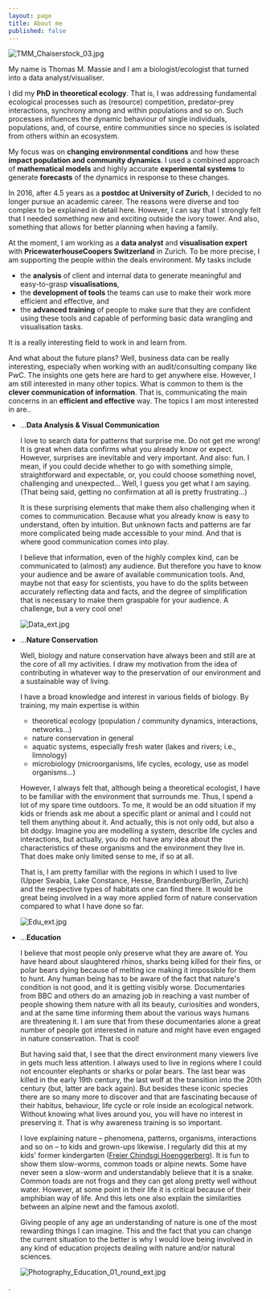 ```yaml
---
layout: page
title: About me
published: false
---
```


![TMM_Chaiserstock_03.jpg]({{site.baseurl}}/img/TMM_Chaiserstock_03.jpg)

My name is Thomas M. Massie and I am a biologist/ecologist that turned into a data analyst/visualiser.


I did my **PhD in theoretical ecology**. That is, I was addressing fundamental ecological processes such as (resource) competition, predator-prey interactions, synchrony among and within populations and so on. Such processes influences the dynamic behaviour of single individuals, populations, and, of course, entire communities since no species is isolated from others within an ecosystem.

My focus was on **changing environmental conditions** and how these **impact population and community dynamics**. I used a combined approach of **mathematical models** and highly accurate **experimental systems** to generate **forecasts** of the dynamics in response to these changes. 

In 2016, after 4.5 years as a **postdoc at University of Zurich**, I decided to no longer pursue an academic career. The reasons were diverse and too complex to be explained in detail here. However, I can say that I strongly felt that I needed something new and exciting outside the ivory tower. And also, something that allows for better planning when having a family.


At the moment, I am working as a **data analyst** and **visualisation expert** with **PricewaterhouseCoopers Switzerland** in Zurich. To be more precise, I am supporting the people within the deals environment. My tasks include

  * the **analysis** of client and internal data to generate meaningful and easy-to-grasp **visualisations**,
  * the **development of tools** the teams can use to make their work more efficient and effective, and
  * the **advanced training** of people to make sure that they are confident using these tools and capable of performing basic data wrangling and visualisation tasks.

It is a really interesting field to work in and learn from.


And what about the future plans? Well, business data can be really interesting, especially when working with an audit/consulting company like P*w*C. The insights one gets here are hard to get anywhere else. However, I am still interested in many other topics. What is common to them is the **clever communication of information**. That is, communicating the main concerns in an **efficient and effective** way. The topics I am most interested in are..

 * ...**Data Analysis & Visual Communication**
   
   I love to search data for patterns that surprise me. Do not get me wrong! It is great when data confirms what you already know or expect. However, surprises are inevitable and very important. And also: fun. I mean, if you could decide whether to go with something simple, straightforward and expectable, or, you could choose something novel, challenging and unexpected... Well, I guess you get what I am saying. (That being said, getting no confirmation at all is pretty frustrating...)  
   
   It is these surprising elements that make them also challenging when it comes to communication. Because what you already know is easy to understand, often by intuition. But unknown facts and patterns are far more complicated being made accessible to your mind. And that is where good communication comes into play.  

	 I believe that information, even of the highly complex kind, can be communicated to (almost) any audience. But therefore you have to know your audience and be aware of available communication tools. And, maybe not that easy for scientists, you have to do the splits between accurately reflecting data and facts, and the degree of simplification that is necessary to make them graspable for your audience. A challenge, but a very cool one!

   ![Data_ext.jpg]({{site.baseurl}}/img/Data_ext.jpg)  


 * ...**Nature Conservation**
   
   Well, biology and nature conservation have always been and still are at the core of all my activities. I draw my motivation from the idea of contributing in whatever way to the preservation of our environment and a sustainable way of living.
   
   I have a broad knowledge and interest in various fields of biology. By training, my main expertise is within
   * theoretical ecology (population / community dynamics, interactions, networks...)
   * nature conservation in general
   * aquatic systems, especially fresh water (lakes and rivers; i.e., limnology)
   * microbiology (microorganisms, life cycles, ecology, use as model organisms...)

   However, I always felt that, although being a theoretical ecologist, I have to be familiar with the environment that surrounds me. Thus, I spend a lot of my spare time outdoors. To me, it would be an odd situation if my kids or friends ask me about a specific plant or animal and I could not tell them anything about it. And actually, this is not only odd, but also a bit dodgy. Imagine you are modelling a system, describe life cycles and interactions, but actually, you do not have any idea about the characteristics of these organisms and the environment they live in. That does make only limited sense to me, if so at all.

   That is, I am pretty familiar with the regions in which I used to live (Upper Swabia, Lake Constance, Hesse, Brandenburg/Berlin, Zurich) and the respective types of habitats one can find there. It would be great being involved in a way more applied form of nature conservation compared to what I have done so far.

   ![Edu_ext.jpg]({{site.baseurl}}/img/Edu_ext.jpg)  


 * ...**Education**
   
   I believe that most people only preserve what they are aware of. You have heard about slaughtered rhinos, sharks being killed for their fins, or polar bears dying because of melting ice making it impossible for them to hunt. Any human being has to be aware of the fact that nature's condition is not good, and it is getting visibly worse. Documentaries from BBC and others do an amazing job in reaching a vast number of people showing them nature with all its beauty, curiosities and wonders, and at the same time informing them about the various ways humans are threatening it. I am sure that from these documentaries alone a great number of people got interested in nature and might have even engaged in nature conservation. That is cool!

   But having said that, I see that the direct environment many viewers live in gets much less attention. I always used to live in regions where I could not encounter elephants or sharks or polar bears. The last bear was killed in the early 19th century, the last wolf at the transition into the 20th century (but, latter are back again). But besides these iconic species there are so many more to discover and that are fascinating because of their habitus, behaviour, life cycle or role inside an ecological network. Without knowing what lives around you, you will have no interest in preserving it. That is why awareness training is so important.

   I love explaining nature – phenomena, patterns, organisms, interactions and so on – to kids and grown-ups likewise. I regularly did this at my kids' former kindergarten ([Freier Chindsgi Hoenggerberg](http://chindsgi-hoenggerberg.ch/)). It is fun to show them slow-worms, common toads or alpine newts. Some have never seen a slow-worm and understandably believe that it is a snake. Common toads are not frogs and they can get along pretty well without water. However, at some point in their life it is critical because of their amphibian way of life. And this lets one also explain the similarities between an alpine newt and the famous axolotl. 

   Giving people of any age an understanding of nature is one of the most rewarding things I can imagine. This and the fact that you can change the current situation to the better is why I would love being involved in any kind of education projects dealing with nature and/or natural sciences.

   ![Photography_Education_01_round_ext.jpg]({{site.baseurl}}/img/Photography_Education_01_round_ext.jpg)  














.
